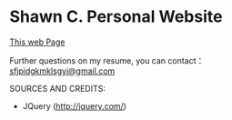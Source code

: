 # Shawn C. Personal Website
[This web Page](https://xiaosanchez.github.io/)

Further questions on my resume, you can contact：sfjpidgkmklsgyi@gmail.com

SOURCES AND CREDITS:
 - JQuery (http://jquery.com/)
